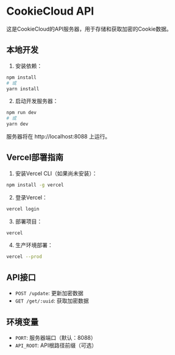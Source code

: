 # CookieCloud API

这是CookieCloud的API服务器，用于存储和获取加密的Cookie数据。

## 本地开发

1. 安装依赖：
```bash
npm install
# 或
yarn install
```

2. 启动开发服务器：
```bash
npm run dev
# 或
yarn dev
```

服务器将在 http://localhost:8088 上运行。

## Vercel部署指南

1. 安装Vercel CLI（如果尚未安装）：
```bash
npm install -g vercel
```

2. 登录Vercel：
```bash
vercel login
```

3. 部署项目：
```bash
vercel
```

4. 生产环境部署：
```bash
vercel --prod
```

## API接口

- `POST /update`: 更新加密数据
- `GET /get/:uuid`: 获取加密数据

## 环境变量

- `PORT`: 服务器端口（默认：8088）
- `API_ROOT`: API根路径前缀（可选） 